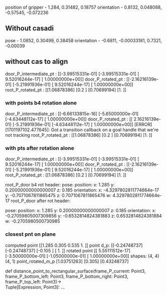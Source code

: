 position of gripper - 1.284, 0.31482, 0.18757
orientation - 0.8132, 0.048088, -0.57545, -0.072236

## Without casadi
pose - 1.0852, 0.30499, 0.38458
orientation - -0.6811, -0.00033181, 0.7321, -0.00039


## without cas to align

door_P_intermediate_pt :  [[-3.99515331e-01]
 [-3.99515331e-01]
 [ 9.52016244e-17]
 [ 1.00000000e+00]]
door_P_rotated_pt :  [[-2.16216139e-01]
 [-5.21991936e-01]
 [ 9.52016244e-17]
 [ 1.00000000e+00]]
root_P_rotated_pt :  [[1.06878386]
 [0.2       ]
 [0.70699194]
 [1.        ]]

### with points b4 rotation alone
door_P_intermediate_pt :  [[-6.66133815e-16]
 [-5.65000000e-01]
 [-4.63448112e-17]
 [ 1.00000000e+00]]
door_P_rotated_pt :  [[ 2.16216139e-01]
 [-5.21991936e-01]
 [-4.63448112e-17]
 [ 1.00000000e+00]]
[ERROR] [1701197102.477645]: Got a transition callback on a goal handle that we're not tracking
root_P_rotated_pt :  [[1.06878386]
 [0.2       ]
 [0.70699194]
 [1.        ]]


### with pts after rotation alone
door_P_intermediate_pt :  [[-3.99515331e-01]
 [-3.99515331e-01]
 [ 9.52016244e-17]
 [ 1.00000000e+00]]
door_P_rotated_pt :  [[-2.16216139e-01]
 [-5.21991936e-01]
 [ 9.52016244e-17]
 [ 1.00000000e+00]]
root_P_rotated_pt :  [[1.06878386]
 [0.2       ]
 [0.70699194]
 [1.        ]]

root_P_door b4 rot header: 
pose: 
  position: 
    x: 1.285
    y: 0.20000000000000007
    z: 0.185
  orientation: 
    x: -4.3297802811774664e-17
    y: -0.7071067811865475
    z: 0.7071067811865476
    w: 4.3297802811774664e-17
root_P_door after rot header: 

pose: 
  position: 
    x: 1.285
    y: 0.20000000000000007
    z: 0.185
  orientation: 
    x: -0.27059805007309856
    y: -0.6532814824381883
    z: 0.6532814824381884
    w: -0.2705980500730985



### closest pnt on plane

computed point [[1.285 0.305 0.535 1.   ]]
point d_p:  [[-0.24748737]
 [-0.24748737]
 [-0.105     ]
 [ 1.        ]]
rotated point [[ 5.55111512e-17]
 [-3.50000000e-01]
 [-1.05000000e-01]
 [ 1.00000000e+00]]
shapes:  (4, 4) (4, 1)
point_rotated_m_p [1.03751263] [0.305] [0.43248737]

def distance_point_to_rectangular_surface(frame_P_current: Point3, frame_P_bottom_left: Point3,
                                          frame_P_bottom_right: Point3, frame_P_top_left: Point3)-> \
        Tuple[Expression, Point3]: ...